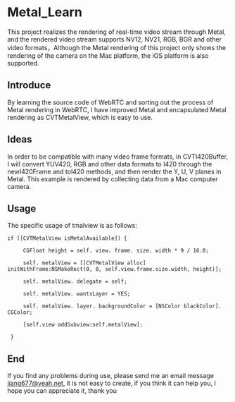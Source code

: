 # Metal_Learn
This project realizes the rendering of real-time video stream through Metal, and the rendered video stream supports NV12, NV21, RGB, BGR and other video formats，Although the Metal rendering of this project only shows the rendering of the camera on the Mac platform, the iOS platform is also supported.

## Introduce
By learning the source code of WebRTC and sorting out the process of Metal rendering in WebRTC, I have improved Metal and encapsulated Metal rendering as CVTMetalView, which is easy to use.

## Ideas
In order to be compatible with many video frame formats, in CVTI420Buffer, I will convert YUV420, RGB and other data formats to I420 through the newI420Frame and toI420 methods, and then render the Y, U, V planes in Metal. This example is rendered by collecting data from a Mac computer camera.

## Usage
The specific usage of tmalview is as follows:

    if ([CVTMetalView isMetalAvailable]) {

         CGFloat height = self. view. frame. size. width * 9 / 16.0;

         self. metalView = [[CVTMetalView alloc] initWithFrame:NSMakeRect(0, 0, self.view.frame.size.width, height)];

         self. metalView. delegate = self;

         self. metalView. wantsLayer = YES;

         self. metalView. layer. backgroundColor = [NSColor blackColor]. CGColor;

         [self.view addSubview:self.metalView];

     }
## End
If you find any problems during use, please send me an email message jiang677@yeah.net, it is not easy to create, if you think it can help you, I hope you can appreciate it, thank you
